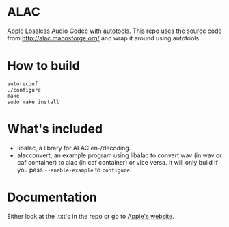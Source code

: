 ALAC
====

Apple Lossless Audio Codec with autotools. This repo uses the source
code from http://alac.macosforge.org/ and wrap it around using
autotools.

How to build
============
```
autoreconf
./configure
make
sudo make install
```

What's included
===============
* libalac, a library for ALAC en-/decoding.
* alacconvert, an example program using libalac to convert wav (in wav
or caf container) to alac (in caf container) or vice versa. It will only
build if you pass `--enable-example` to `configure`.

Documentation
=============
Either look at the .txt's in the repo or go to 
[Apple's website](http://alac.macosforge.org/).
